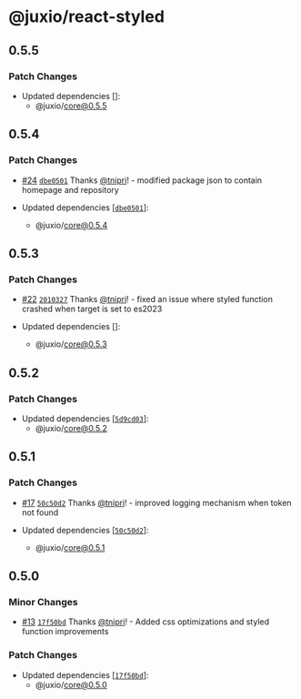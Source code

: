 # @juxio/react-styled

## 0.5.5

### Patch Changes

- Updated dependencies []:
  - @juxio/core@0.5.5

## 0.5.4

### Patch Changes

- [#24](https://github.com/jux-io/toolkit/pull/24) [`dbe0501`](https://github.com/jux-io/toolkit/commit/dbe0501368f45387a0cdad3453f644e5323cb351) Thanks [@tnipri](https://github.com/tnipri)! - modified package json to contain homepage and repository

- Updated dependencies [[`dbe0501`](https://github.com/jux-io/toolkit/commit/dbe0501368f45387a0cdad3453f644e5323cb351)]:
  - @juxio/core@0.5.4

## 0.5.3

### Patch Changes

- [#22](https://github.com/jux-io/toolkit/pull/22) [`2010327`](https://github.com/jux-io/toolkit/commit/2010327fa9789b7ceae162296847f28bc3e81db4) Thanks [@tnipri](https://github.com/tnipri)! - fixed an issue where styled function crashed when target is set to es2023

- Updated dependencies []:
  - @juxio/core@0.5.3

## 0.5.2

### Patch Changes

- Updated dependencies [[`5d9cd03`](https://github.com/jux-io/toolkit/commit/5d9cd03e29f2ed62340541b95ca4e1ed6b1605fb)]:
  - @juxio/core@0.5.2

## 0.5.1

### Patch Changes

- [#17](https://github.com/jux-io/toolkit/pull/17) [`50c50d2`](https://github.com/jux-io/toolkit/commit/50c50d252cbf48884d467eb09fe6c90acd19e4fa) Thanks [@tnipri](https://github.com/tnipri)! - improved logging mechanism when token not found

- Updated dependencies [[`50c50d2`](https://github.com/jux-io/toolkit/commit/50c50d252cbf48884d467eb09fe6c90acd19e4fa)]:
  - @juxio/core@0.5.1

## 0.5.0

### Minor Changes

- [#13](https://github.com/jux-io/toolkit/pull/13) [`17f50bd`](https://github.com/jux-io/toolkit/commit/17f50bd61b769fd6e32bb0b21a7e74ad5edddbe6) Thanks [@tnipri](https://github.com/tnipri)! - Added css optimizations and styled function improvements

### Patch Changes

- Updated dependencies [[`17f50bd`](https://github.com/jux-io/toolkit/commit/17f50bd61b769fd6e32bb0b21a7e74ad5edddbe6)]:
  - @juxio/core@0.5.0

